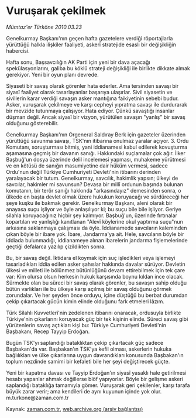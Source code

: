 # Vuruşarak çekilmek

*Mümtaz'er Türköne 2010.03.23*

<tr><td class="metin" colspan="2" style="padding-top: 20px; padding-left: 5px; ">Genelkurmay Başkanı'nın geçen hafta gazetelere verdiği röportajlarla yürüttüğü halkla ilişkiler faaliyeti, askerî stratejide esaslı bir değişikliğin habercisi.</td></tr><tr><td class="metin" colspan="2" style="padding-top: 20px; padding-left: 5px; "><p>Hafta sonu, Başsavcılığın AK Parti için yeni bir dava açacağı spekülasyonlarını, galiba bu köklü strateji değişikliği ile birlikte dikkate almak gerekiyor. Yeni bir oyun planı devrede.
<p>Siyaseti bir savaş olarak görenler hata ederler. Ama tersinden savaşı bir siyasî faaliyet olarak tasarlayanlar başarıya ulaşırlar. Sivil siyasetin ve sivillerin karar verdiği savaşın asker mantığına faikiyetinin sebebi budur. Asker, vuruşarak çekilmeye ve karşı cepheyi yıpratma savaşı ile durdurarak bir mevzide tutunmaya çalışıyor. Hata ediyor. Çünkü savaştığı insanlar düşman değil. Ancak siyasî bir vizyon, yürütülen savaşın "yanlış" bir savaş olduğunu gösterebilir.
<p>Genelkurmay Başkanı'nın Orgeneral Saldıray Berk için gazeteler üzerinden yürüttüğü savunma savaşı, TSK'nın itibarına onulmaz yaralar açıyor. 3. Ordu Komutanı, soruşturması bitmiş, yani iddianamesi kabul edilerek kovuşturma aşamasına geçmiş bir davanın sanığı. Hakkındaki suçlamalar çok ağır. İlker Başbuğ'un dosya üzerinde delil incelemesi yapması, muhakeme yürütmesi ve en kötüsü de sanığın masumiyetine dair hüküm vermesi, sadece Ordu'nun değil Türkiye Cumhuriyeti Devleti'nin itibarını derinden yaralayacak bir tutum. Genelkurmay, savcılık, hakimlik yapsın; ülkeyi de savcılar, hakimler mi savunsun? Devasa bir millî ordunun başında bulunan komutanın, bir terör sanığı hakkında "arkasındayız" demesinden sonra, o ülkede en başta devlet olmak üzere hukukun koruyacağı ve sürdüreceği her şeye kuşku ile bakmak gerekir. Genelkurmay Başkanı, aleni olarak bir anayasa suçu işliyor ve öyle anlaşılıyor ki; bu suçu bile bile işliyor. Geriye silahla koruyacağınız hiçbir şey kalmıyor. Başbuğ'un, üzerinde fırtınalar kopartılan ve yanlışlığı kanıtlanan "Alevî köylerine okul yaptırma suçu"nun arkasına saklanmaya çalışması da öyle. İddianamede savcıların kaleminden çıkan böyle bir ibare yok. İbare, Jandarma'ya ait. Hele, savcıların böyle bir iddiada bulunmadığı, iddianameye alınan ibarelerin jandarma fişlemelerinde geçtiği defalarca yazılıp çizildikten sonra.
<p>Bu, bir savaş değil. İktidara el koymak için suç işledikleri veya işlemeyi tasarladıkları iddia edilen asker şahıslar hakkında davalar sürüyor. Devletin ülkesi ve milleti ile bölünmez bütünlüğünü devam ettirebilmek için tek çare var: Kim olursa olsun herkesin hukuk karşısında boynu kıldan ince olacak. Sürmekte olan bu süreci bir savaş olarak görenler, bu savaşın sahip olduğu bütün varlıkları ile bu ülkeye karşı açılmış bir savaş olduğunu görmek zorundalar. Ve her şeyden önce orduyu, içine düştüğü bu berbat durumdan çekip çıkartacak gücün kimin elinde olduğunu fark etmeleri lâzım.
<p>Türk Silahlı Kuvvetleri'nin zedelenen itibarını onaracak, ordusuyla birlikte Türkiye'nin çıkarlarını koruyacak güç bir tek kişinin elinde. Süreci savaş gibi yürütenlerin savaş açtıkları kişi bu: Türkiye Cumhuriyeti Devleti'nin Başbakanı, Recep Tayyip Erdoğan.
<p>Bugün TSK'yı saplandığı bataklıktan çekip çıkartacak güç sadece Başbakan'da var. Başbakan'ın TSK'ya kefil olması, askerlerin hukuka bağlılıkları ve ülke çıkarlarına uygun davrandıkları konusunda Başbakan'ın toplum nezdinde samimi bir kefaleti bile her şeyi değiştirecek güçte.
<p>Yeni bir kapatma davası ve Tayyip Erdoğan'ın siyasî yasaklı hale getirilmesi hesabı yapanlar ahmak değillerse blöf yapıyorlar. Böyle bir gelişme askeri saplandığı bataklığa tamamıyla gömer. Vuruşarak geri çekilenler, karşı tarafa büyük zarar verir; ama kendileri de aynı kuyunun içinde yok olur. m.turkone@zaman.com.tr<br/></p></p></p></p></p></p></p></td></tr>

Kaynak: [zaman.com.tr](http://zaman.com.tr/yazar.do?yazino=964699), [web.archive.org (arşiv bağlantısı)](http://web.archive.org/web/20100326102024/http://www.zaman.com.tr:80/yazar.do?yazino=964699)
